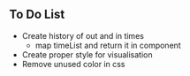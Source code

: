 ## To Do List

-   Create history of out and in times
    -   map timeList and return it in component
-   Create proper style for visualisation
-   Remove unused color in css
